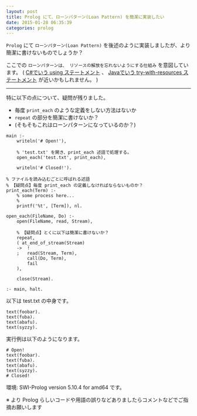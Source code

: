 ```yaml
---
layout: post
title: Prolog にて、ローンパターン(Loan Pattern) を簡潔に実装したい
date: 2015-01-28 06:35:39
categories: prolog
---
```

<!-- {% raw %} -->
<p><code>Prolog</code> にて <code>ローンパターン(Loan Pattern)</code> を後述のように実装しましたが、より簡潔に書けないものでしょうか？</p>

<p>ここでの <code>ローンパターンは、 リソースの解放を忘れないようにする仕組み</code> を意図しています。 ( <a href="https://msdn.microsoft.com/ja-jp/library/yh598w02.aspx">C#でいう using ステートメント</a> 、 <a href="http://docs.oracle.com/javase/tutorial/essential/exceptions/tryResourceClose.html">Javaでいう try-with-resources ステートメント</a> が近いかもしれません。 )</p>

<hr>

<p>特に以下の点について、疑問が残りました。</p>

<ul>
<li>毎度 <code>print_each</code> のような定義をしない方法はないか</li>
<li><code>repeat</code> の部分を簡潔に書けないか？</li>
<li>(そもそもこれはローンパターンになっているのか？)</li>
</ul>



<pre><code>main :-
    writeln('# Open!'),

    % 'test.txt' を開き、print_each 述語で処理する。
    open_each('test.txt', print_each),

    writeln('# Closed!').

% ファイルを読み込むごとに呼ばれる述語
% 【疑問点】毎度 print_each の定義しなければならないものか？
print_each(Term) :-
    % some process here...
    % 
    printf('%t', [Term]), nl.

open_each(FileName, Do) :-
    open(FileName, read, Stream),

    % 【疑問点】とくに以下は簡潔に書けないか？
    repeat,
    ( at_end_of_stream(Stream)
    -&gt;  !
    ;   read(Stream, Term),
        call(Do, Term), 
        fail
    ),

    close(Stream).

:- main, halt.
</code></pre>

<p>以下は test.txt の中身です。</p>

<pre><code>text(foobar).
text(fuba).
text(abafu).
text(syzzy).
</code></pre>

<p>実行例は以下のようになります。</p>

<pre><code># Open!
text(foobar).
text(fuba).
text(abafu).
text(syzzy).
# Closed!
</code></pre>

<p>環境: SWI-Prolog version 5.10.4 for amd64 です。</p>

<p>※ より Prolog らしいコードや用語の誤りなどありましたらコメントなどでご指摘お願いします</p>
<!-- {% endraw %} -->
